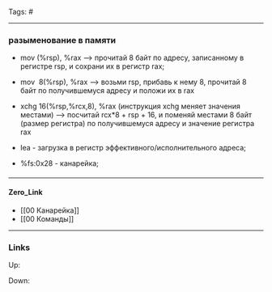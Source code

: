 Tags: #
***
### разыменование в памяти
- mov (%rsp), %rax --> прочитай 8 байт по адресу, записанному в регистре rsp, и сохрани их в регистр rax;

- mov  8(%rsp), %rax --> возьми rsp, прибавь к нему 8, прочитай 8 байт по получившемуся адресу и положи их в rax

- xchg 16(%rsp,%rcx,8), %rax (инструкция xchg меняет значения местами) --> посчитай rcx*8 + rsp + 16, и поменяй местами 8 байт (размер регистра) по получившемуся адресу и значение регистра rax

- lea - загрузка в регистр эффективного/исполнительного адреса;

- %fs:0x28 - канарейка;

####

***
#### Zero_Link
- [[00 Канарейка]]
- [[00 Команды]]
***
### Links
Up:

Down:


